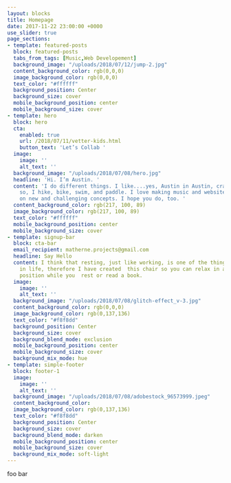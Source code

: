 ```yaml
---
layout: blocks
title: Homepage
date: 2017-11-22 23:00:00 +0000
use_slider: true
page_sections:
- template: featured-posts
  block: featured-posts
  tabs_from_tags: [Music,Web Developement]
  background_image: "/uploads/2018/07/12/jump-2.jpg"
  content_background_color: rgb(0,0,0)
  image_background_color: rgb(0,0,0)
  text_color: "#ffffff"
  background_position: Center
  background_size: cover
  mobile_background_position: center
  mobile_background_size: cover
- template: hero
  block: hero
  cta:
    enabled: true
    url: /2018/07/11/vetter-kids.html
    button_text: 'Let’s Collab '
  image:
    image: ''
    alt_text: ''
  background_image: "/uploads/2018/07/08/hero.jpg"
  headline: 'Hi. I’m Austin. '
  content: 'I do different things. I like....yes, Austin in Austin, craaaazy right...
    so, I hike, bike, swim, and paddle. I love making music and websites. I love working
    on new and challenging concepts. I hope you do, too. '
  content_background_color: rgb(217, 100, 89)
  image_background_color: rgb(217, 100, 89)
  text_color: "#ffffff"
  mobile_background_position: center
  mobile_background_size: cover
- template: signup-bar
  block: cta-bar
  email_recipient: matherne.projects@gmail.com
  headline: Say Hello
  content: I think that resting, just like working, is one of the things that is worth  doing
    in life, therefore I have created  this chair so you can relax in a low and comfortable
    position while you  rest or read a book.
  image:
    image: ''
    alt_text: ''
  background_image: "/uploads/2018/07/08/glitch-effect_v-3.jpg"
  content_background_color: rgb(0,0,0)
  image_background_color: rgb(0,137,136)
  text_color: "#f8f8dd"
  background_position: Center
  background_size: cover
  background_blend_mode: exclusion
  mobile_background_position: center
  mobile_background_size: cover
  background_mix_mode: hue
- template: simple-footer
  block: footer-1
  image:
    image: ''
    alt_text: ''
  background_image: "/uploads/2018/07/08/adobestock_96573999.jpeg"
  content_background_color: 
  image_background_color: rgb(0,137,136)
  text_color: "#f8f8dd"
  background_position: Center
  background_size: cover
  background_blend_mode: darken
  mobile_background_position: center
  mobile_background_size: cover
  background_mix_mode: soft-light
---
```

foo bar